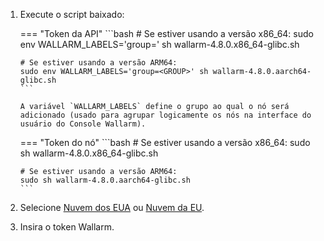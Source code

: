 1. Execute o script baixado:

   === "Token da API"
       ```bash
       # Se estiver usando a versão x86_64:
       sudo env WALLARM_LABELS='group=<GROUP>' sh wallarm-4.8.0.x86_64-glibc.sh

       # Se estiver usando a versão ARM64:
       sudo env WALLARM_LABELS='group=<GROUP>' sh wallarm-4.8.0.aarch64-glibc.sh
       ```        

       A variável `WALLARM_LABELS` define o grupo ao qual o nó será adicionado (usado para agrupar logicamente os nós na interface do usuário do Console Wallarm).

   === "Token do nó"
       ```bash
       # Se estiver usando a versão x86_64:
       sudo sh wallarm-4.8.0.x86_64-glibc.sh

       # Se estiver usando a versão ARM64:
       sudo sh wallarm-4.8.0.aarch64-glibc.sh
       ```

1. Selecione [Nuvem dos EUA](https://us1.my.wallarm.com/) ou [Nuvem da EU](https://my.wallarm.com/).
1. Insira o token Wallarm.